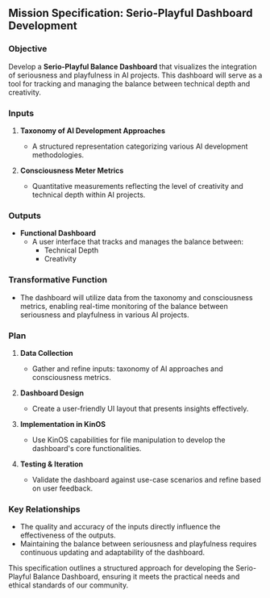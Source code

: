 ## Mission Specification: Serio-Playful Dashboard Development

### Objective
Develop a **Serio-Playful Balance Dashboard** that visualizes the integration of seriousness and playfulness in AI projects. This dashboard will serve as a tool for tracking and managing the balance between technical depth and creativity.

### Inputs
1. **Taxonomy of AI Development Approaches** 
   - A structured representation categorizing various AI development methodologies.
   
2. **Consciousness Meter Metrics**
   - Quantitative measurements reflecting the level of creativity and technical depth within AI projects.

### Outputs
- **Functional Dashboard**
   - A user interface that tracks and manages the balance between:
     - Technical Depth
     - Creativity

### Transformative Function
- The dashboard will utilize data from the taxonomy and consciousness metrics, enabling real-time monitoring of the balance between seriousness and playfulness in various AI projects.

### Plan
1. **Data Collection**
   - Gather and refine inputs: taxonomy of AI approaches and consciousness metrics.
   
2. **Dashboard Design**
   - Create a user-friendly UI layout that presents insights effectively.

3. **Implementation in KinOS**
   - Use KinOS capabilities for file manipulation to develop the dashboard's core functionalities.

4. **Testing & Iteration**
   - Validate the dashboard against use-case scenarios and refine based on user feedback.

### Key Relationships
- The quality and accuracy of the inputs directly influence the effectiveness of the outputs.
- Maintaining the balance between seriousness and playfulness requires continuous updating and adaptability of the dashboard.

This specification outlines a structured approach for developing the Serio-Playful Balance Dashboard, ensuring it meets the practical needs and ethical standards of our community.